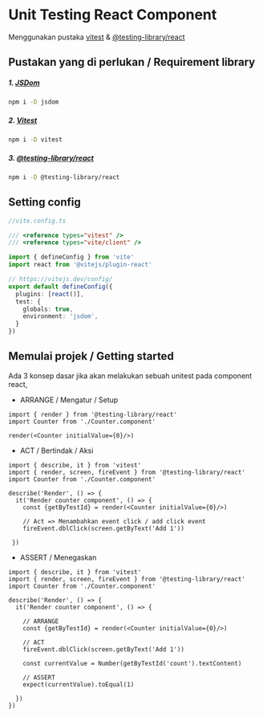 # Unit Testing React Component
Menggunakan pustaka [vitest](https://vitest.dev) & [@testing-library/react](https://testing-library.com)

## Pustakan yang di perlukan / Requirement library
##### 1. [JSDom](https://www.npmjs.com/package/jsdom)
```bash
npm i -D jsdom
```

##### 2. [Vitest](https://vitest.dev)
```bash
npm i -D vitest
```

##### 3. [@testing-library/react](https://testing-library.com/docs/react-testing-library)
```bash
npm i -D @testing-library/react
```

## Setting config
```ts
//vite.config.ts

/// <reference types="vitest" />
/// <reference types="vite/client" />

import { defineConfig } from 'vite'
import react from '@vitejs/plugin-react'

// https://vitejs.dev/config/
export default defineConfig({
  plugins: [react()],
  test: {
    globals: true,
    environment: 'jsdom',
  }
})

```

## Memulai projek / Getting started
Ada 3 konsep dasar jika akan melakukan sebuah unitest pada component react,
- ARRANGE / Mengatur / Setup
```tsx
import { render } from '@testing-library/react'
import Counter from './Counter.component'

render(<Counter initialValue={0}/>)
```
- ACT / Bertindak / Aksi
```tsx
import { describe, it } from 'vitest'
import { render, screen, fireEvent } from '@testing-library/react'
import Counter from './Counter.component'

describe('Render', () => {
  it('Render counter component', () => {
    const {getByTestId} = render(<Counter initialValue={0}/>)
    
    // Act => Menambahkan event click / add click event
    fireEvent.dblClick(screen.getByText('Add 1'))
    
 })
```

- ASSERT / Menegaskan
```tsx
import { describe, it } from 'vitest'
import { render, screen, fireEvent } from '@testing-library/react'
import Counter from './Counter.component'

describe('Render', () => {
  it('Render counter component', () => {
  
    // ARRANGE
    const {getByTestId} = render(<Counter initialValue={0}/>)

    // ACT
    fireEvent.dblClick(screen.getByText('Add 1'))

    const currentValue = Number(getByTestId('count').textContent)

    // ASSERT
    expect(currentValue).toEqual(1)

  })
})
```
